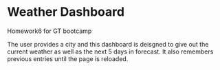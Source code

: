 # Weather Dashboard
Homework6 for GT bootcamp

The user provides a city and this dashboard is deisgned to give out the current weather as well as the next 5 days in forecast. It also remembers previous entries until the page is reloaded.
